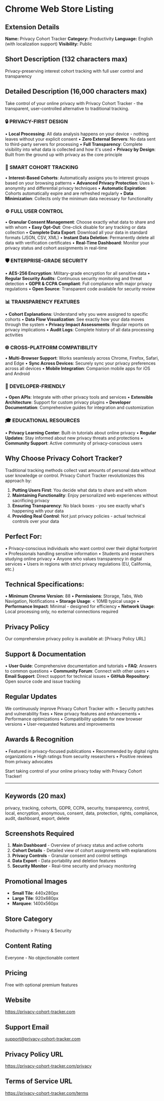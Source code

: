 # Chrome Web Store Listing

## Extension Details

**Name:** Privacy Cohort Tracker
**Category:** Productivity
**Language:** English (with localization support)
**Visibility:** Public

## Short Description (132 characters max)
Privacy-preserving interest cohort tracking with full user control and transparency

## Detailed Description (16,000 characters max)

Take control of your online privacy with Privacy Cohort Tracker - the transparent, user-controlled alternative to traditional tracking.

### 🔒 PRIVACY-FIRST DESIGN
• **Local Processing**: All data analysis happens on your device - nothing leaves without your explicit consent
• **Zero External Servers**: No data sent to third-party servers for processing
• **Full Transparency**: Complete visibility into what data is collected and how it's used
• **Privacy by Design**: Built from the ground up with privacy as the core principle

### 🎯 SMART COHORT TRACKING
• **Interest-Based Cohorts**: Automatically assigns you to interest groups based on your browsing patterns
• **Advanced Privacy Protection**: Uses k-anonymity and differential privacy techniques
• **Automatic Expiration**: Cohorts automatically expire and are refreshed regularly
• **Data Minimization**: Collects only the minimum data necessary for functionality

### ⚙️ FULL USER CONTROL
• **Granular Consent Management**: Choose exactly what data to share and with whom
• **Easy Opt-Out**: One-click disable for any tracking or data collection
• **Complete Data Export**: Download all your data in standard formats (JSON, CSV, XML)
• **Instant Data Deletion**: Permanently delete all data with verification certificates
• **Real-Time Dashboard**: Monitor your privacy status and cohort assignments in real-time

### 🛡️ ENTERPRISE-GRADE SECURITY
• **AES-256 Encryption**: Military-grade encryption for all sensitive data
• **Regular Security Audits**: Continuous security monitoring and threat detection
• **GDPR & CCPA Compliant**: Full compliance with major privacy regulations
• **Open Source**: Transparent code available for security review

### 📊 TRANSPARENCY FEATURES
• **Cohort Explanations**: Understand why you were assigned to specific cohorts
• **Data Flow Visualization**: See exactly how your data moves through the system
• **Privacy Impact Assessments**: Regular reports on privacy implications
• **Audit Logs**: Complete history of all data processing activities

### 🌐 CROSS-PLATFORM COMPATIBILITY
• **Multi-Browser Support**: Works seamlessly across Chrome, Firefox, Safari, and Edge
• **Sync Across Devices**: Securely sync your privacy preferences across all devices
• **Mobile Integration**: Companion mobile apps for iOS and Android

### 🔧 DEVELOPER-FRIENDLY
• **Open APIs**: Integrate with other privacy tools and services
• **Extensible Architecture**: Support for custom privacy plugins
• **Developer Documentation**: Comprehensive guides for integration and customization

### 🎓 EDUCATIONAL RESOURCES
• **Privacy Learning Center**: Built-in tutorials about online privacy
• **Regular Updates**: Stay informed about new privacy threats and protections
• **Community Support**: Active community of privacy-conscious users

## Why Choose Privacy Cohort Tracker?

Traditional tracking methods collect vast amounts of personal data without user knowledge or control. Privacy Cohort Tracker revolutionizes this approach by:

1. **Putting Users First**: You decide what data to share and with whom
2. **Maintaining Functionality**: Enjoy personalized web experiences without sacrificing privacy
3. **Ensuring Transparency**: No black boxes - you see exactly what's happening with your data
4. **Providing Real Control**: Not just privacy policies - actual technical controls over your data

## Perfect For:
• Privacy-conscious individuals who want control over their digital footprint
• Professionals handling sensitive information
• Students and researchers studying online privacy
• Anyone who values transparency in digital services
• Users in regions with strict privacy regulations (EU, California, etc.)

## Technical Specifications:
• **Minimum Chrome Version**: 88
• **Permissions**: Storage, Tabs, Web Navigation, Notifications
• **Storage Usage**: < 10MB typical usage
• **Performance Impact**: Minimal - designed for efficiency
• **Network Usage**: Local processing only, no external connections required

## Privacy Policy
Our comprehensive privacy policy is available at: [Privacy Policy URL]

## Support & Documentation
• **User Guide**: Comprehensive documentation and tutorials
• **FAQ**: Answers to common questions
• **Community Forum**: Connect with other users
• **Email Support**: Direct support for technical issues
• **GitHub Repository**: Open source code and issue tracking

## Regular Updates
We continuously improve Privacy Cohort Tracker with:
• Security patches and vulnerability fixes
• New privacy features and enhancements
• Performance optimizations
• Compatibility updates for new browser versions
• User-requested features and improvements

## Awards & Recognition
• Featured in privacy-focused publications
• Recommended by digital rights organizations
• High ratings from security researchers
• Positive reviews from privacy advocates

Start taking control of your online privacy today with Privacy Cohort Tracker!

---

## Keywords (20 max)
privacy, tracking, cohorts, GDPR, CCPA, security, transparency, control, local, encryption, anonymous, consent, data, protection, rights, compliance, audit, dashboard, export, delete

## Screenshots Required
1. **Main Dashboard** - Overview of privacy status and active cohorts
2. **Cohort Details** - Detailed view of cohort assignments with explanations
3. **Privacy Controls** - Granular consent and control settings
4. **Data Export** - Data portability and deletion features
5. **Security Monitor** - Real-time security and privacy monitoring

## Promotional Images
- **Small Tile**: 440x280px
- **Large Tile**: 920x680px
- **Marquee**: 1400x560px

## Store Category
Productivity > Privacy & Security

## Content Rating
Everyone - No objectionable content

## Pricing
Free with optional premium features

## Website
https://privacy-cohort-tracker.com

## Support Email
support@privacy-cohort-tracker.com

## Privacy Policy URL
https://privacy-cohort-tracker.com/privacy

## Terms of Service URL
https://privacy-cohort-tracker.com/terms
